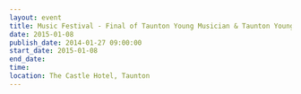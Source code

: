 ```yaml
---
layout: event
title: Music Festival - Final of Taunton Young Musician & Taunton Young Singer
date: 2015-01-08
publish_date: 2014-01-27 09:00:00
start_date: 2015-01-08
end_date: 
time: 
location: The Castle Hotel, Taunton
---
```


